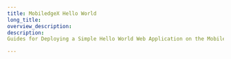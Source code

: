 ```yaml
---
title: MobiledgeX Hello World
long_title:
overview_description:
description:
Guides for Deploying a Simple Hello World Web Application on the MobiledgeX platform

---
```


